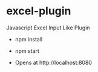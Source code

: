 # excel-plugin
Javascript Excel Input Like Plugin
* npm install
* npm start


* Opens at http://localhost:8080
